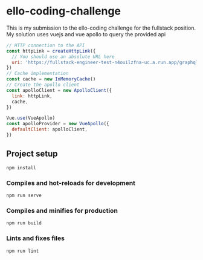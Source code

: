 # ello-coding-challenge
This is my submission to the ello-coding challenge for the fullstack position. My solution uses vuejs and vue apollo to query the provided api

```javascript
// HTTP connection to the API
const httpLink = createHttpLink({
  // You should use an absolute URL here
  uri: 'https://fullstack-engineer-test-n4ouilzfna-uc.a.run.app/graphql',
})
// Cache implementation
const cache = new InMemoryCache()
// Create the apollo client
const apolloClient = new ApolloClient({
  link: httpLink,
  cache,
})

Vue.use(VueApollo)
const apolloProvider = new VueApollo({
  defaultClient: apolloClient,
})
```
## Project setup
```
npm install
```

### Compiles and hot-reloads for development
```
npm run serve
```

### Compiles and minifies for production
```
npm run build
```

### Lints and fixes files
```
npm run lint
```

